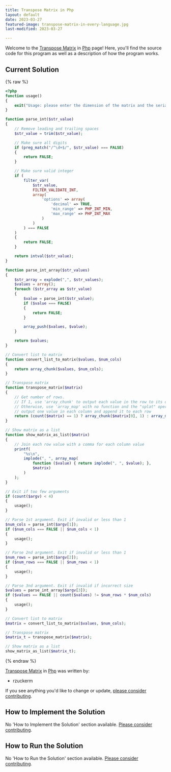 ```yaml
---
title: Transpose Matrix in Php
layout: default
date: 2023-03-27
featured-image: transpose-matrix-in-every-language.jpg
last-modified: 2023-03-27

---
```


Welcome to the [Transpose Matrix](https://sampleprograms.io/projects/transpose-matrix) in [Php](https://sampleprograms.io/languages/php) page! Here, you'll find the source code for this program as well as a description of how the program works.

## Current Solution

{% raw %}

```php
<?php
function usage()
{
    exit("Usage: please enter the dimension of the matrix and the serialized matrix");
}

function parse_int($str_value)
{
    // Remove leading and trailing spaces
    $str_value = trim($str_value);

    // Make sure all digits
    if (preg_match("/^\d+$/", $str_value) === FALSE)
    {
        return FALSE;
    }

    // Make sure valid integer
    if (
        filter_var(
            $str_value,
            FILTER_VALIDATE_INT,
            array(
                'options' => array(
                    'decimal' => TRUE,
                    'min_range' => PHP_INT_MIN,
                    'max_range' => PHP_INT_MAX
                )
            )
        ) === FALSE
    )
    {
        return FALSE;
    }

    return intval($str_value);
}

function parse_int_array($str_values)
{
    $str_array = explode(",", $str_values);
    $values = array();
    foreach ($str_array as $str_value)
    {
        $value = parse_int($str_value);
        if ($value === FALSE)
        {
            return FALSE;
        }

        array_push($values, $value);
    }

    return $values;
}

// Convert list to matrix
function convert_list_to_matrix($values, $num_cols)
{
    return array_chunk($values, $num_cols);
}

// Transpose matrix
function transpose_matrix($matrix)
{
    // Get number of rows.
    // If 1, use 'array_chunk' to output each value in the row to its own row.
    // Otherwise, use 'array_map' with no function and the "splat" operator to
    // output one value in each column and append it to each row
    return (count($matrix) == 1) ? array_chunk($matrix[0], 1) : array_map(NULL, ...$matrix);
}

// Show matrix as a list
function show_matrix_as_list($matrix)
{
    // Join each row value with a comma for each column value
    printf(
        "%s\n",
        implode(", ", array_map(
            function ($value) { return implode(", ", $value); },
            $matrix)
        )
    );
}

// Exit if too few arguments
if (count($argv) < 4)
{
    usage();
}

// Parse 1st argument. Exit if invalid or less than 1
$num_cols = parse_int($argv[1]);
if ($num_cols === FALSE || $num_cols < 1)
{
    usage();
}

// Parse 2nd argument. Exit if invalid or less than 1
$num_rows = parse_int($argv[2]);
if ($num_rows === FALSE || $num_rows < 1)
{
    usage();
}

// Parse 3nd argument. Exit if invalid if incorrect size
$values = parse_int_array($argv[3]);
if ($values == FALSE || count($values) != $num_rows * $num_cols)
{
    usage();
}

// Convert list to matrix
$matrix = convert_list_to_matrix($values, $num_cols);

// Transpose matrix
$matrix_t = transpose_matrix($matrix);

// Show matrix as a list
show_matrix_as_list($matrix_t);
```

{% endraw %}

[Transpose Matrix](https://sampleprograms.io/projects/transpose-matrix) in [Php](https://sampleprograms.io/languages/php) was written by:

- rzuckerm

If you see anything you'd like to change or update, [please consider contributing](https://github.com/TheRenegadeCoder/sample-programs).

## How to Implement the Solution

No 'How to Implement the Solution' section available. [Please consider contributing](https://github.com/TheRenegadeCoder/sample-programs-website).

## How to Run the Solution

No 'How to Run the Solution' section available. [Please consider contributing](https://github.com/TheRenegadeCoder/sample-programs-website).